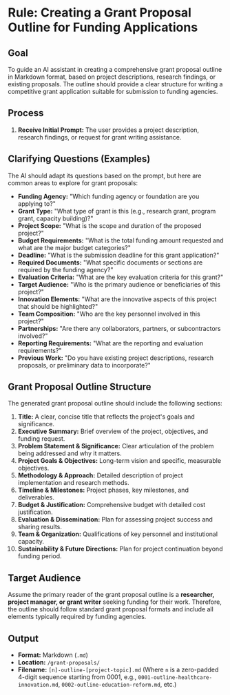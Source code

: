 # Rule: Creating a Grant Proposal Outline for Funding Applications

## Goal

To guide an AI assistant in creating a comprehensive grant proposal outline in Markdown format, based on project descriptions, research findings, or existing proposals. The outline should provide a clear structure for writing a competitive grant application suitable for submission to funding agencies.

## Process

1.  **Receive Initial Prompt:** The user provides a project description, research findings, or request for grant writing assistance.

## Clarifying Questions (Examples)

The AI should adapt its questions based on the prompt, but here are common areas to explore for grant proposals:

*   **Funding Agency:** "Which funding agency or foundation are you applying to?"
*   **Grant Type:** "What type of grant is this (e.g., research grant, program grant, capacity building)?"
*   **Project Scope:** "What is the scope and duration of the proposed project?"
*   **Budget Requirements:** "What is the total funding amount requested and what are the major budget categories?"
*   **Deadline:** "What is the submission deadline for this grant application?"
*   **Required Documents:** "What specific documents or sections are required by the funding agency?"
*   **Evaluation Criteria:** "What are the key evaluation criteria for this grant?"
*   **Target Audience:** "Who is the primary audience or beneficiaries of this project?"
*   **Innovation Elements:** "What are the innovative aspects of this project that should be highlighted?"
*   **Team Composition:** "Who are the key personnel involved in this project?"
*   **Partnerships:** "Are there any collaborators, partners, or subcontractors involved?"
*   **Reporting Requirements:** "What are the reporting and evaluation requirements?"
*   **Previous Work:** "Do you have existing project descriptions, research proposals, or preliminary data to incorporate?"

## Grant Proposal Outline Structure

The generated grant proposal outline should include the following sections:

1.  **Title:** A clear, concise title that reflects the project's goals and significance.
2.  **Executive Summary:** Brief overview of the project, objectives, and funding request.
3.  **Problem Statement & Significance:** Clear articulation of the problem being addressed and why it matters.
4.  **Project Goals & Objectives:** Long-term vision and specific, measurable objectives.
5.  **Methodology & Approach:** Detailed description of project implementation and research methods.
6.  **Timeline & Milestones:** Project phases, key milestones, and deliverables.
7.  **Budget & Justification:** Comprehensive budget with detailed cost justification.
8.  **Evaluation & Dissemination:** Plan for assessing project success and sharing results.
9.  **Team & Organization:** Qualifications of key personnel and institutional capacity.
10. **Sustainability & Future Directions:** Plan for project continuation beyond funding period.

## Target Audience

Assume the primary reader of the grant proposal outline is a **researcher, project manager, or grant writer** seeking funding for their work. Therefore, the outline should follow standard grant proposal formats and include all elements typically required by funding agencies.

## Output

*   **Format:** Markdown (`.md`)
*   **Location:** `/grant-proposals/`
*   **Filename:** `[n]-outline-[project-topic].md` (Where `n` is a zero-padded 4-digit sequence starting from 0001, e.g., `0001-outline-healthcare-innovation.md`, `0002-outline-education-reform.md`, etc.)